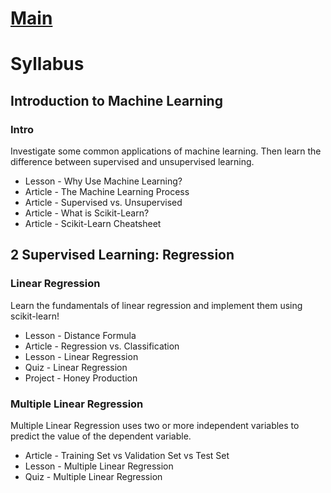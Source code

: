 # [Main](https://www.codecademy.com/learn/paths/machine-learning)

# Syllabus

## Introduction to Machine Learning

### Intro
 
Investigate some common applications of machine learning. Then learn the difference between supervised and unsupervised learning.
- Lesson - Why Use Machine Learning?
- Article - The Machine Learning Process
- Article - Supervised vs. Unsupervised
- Article - What is Scikit-Learn?
- Article - Scikit-Learn Cheatsheet


## 2 Supervised Learning: Regression                 
### Linear Regression                                                               
Learn the fundamentals of linear regression and implement them using scikit-learn! 
- Lesson - Distance Formula
- Article - Regression vs. Classification
- Lesson - Linear Regression
- Quiz - Linear Regression
- Project - Honey Production

### Multiple Linear Regression                                                      
Multiple Linear Regression uses two or more independent variables to predict the value of
the dependent variable.
- Article - Training Set vs Validation Set vs Test Set
- Lesson - Multiple Linear Regression
- Quiz - Multiple Linear Regression
